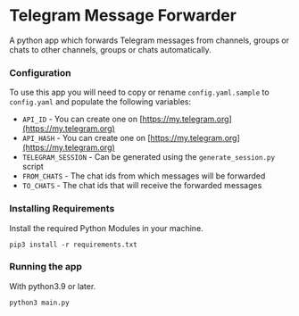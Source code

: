 # Telegram Message Forwarder
A python app which forwards Telegram messages from channels, groups or chats to other channels, groups or chats automatically.

### Configuration
To use this app you will need to copy or rename `config.yaml.sample` to `config.yaml` and populate the following variables:
- `API_ID` - You can create one on [https://my.telegram.org](https://my.telegram.org)
- `API_HASH` - You can create one on [https://my.telegram.org](https://my.telegram.org)
- `TELEGRAM_SESSION` - Can be generated using the `generate_session.py` script
- `FROM_CHATS` - The chat ids from which messages will be forwarded
- `TO_CHATS` - The chat ids that will receive the forwarded messages

### Installing Requirements
Install the required Python Modules in your machine.
```
pip3 install -r requirements.txt
```
### Running the app
With python3.9 or later.
```
python3 main.py
```